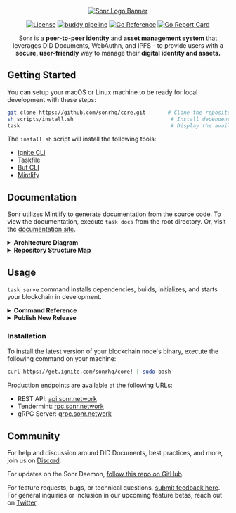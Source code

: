 

<div style="text-align: center;">

[![Sonr Logo Banner](docs/static/images/gh-banner.png)](https://snr.la/h)

[![License](https://img.shields.io/github/license/sonrhq/core)](https://github.com/sonrhq/core)
[![buddy pipeline](https://app.buddy.works/sonr/sonr/pipelines/pipeline/428589/badge.svg?token=79d953e83c8db20019b1af51215b13e9eb2fc52ce5c20cbc881a46ae4437bd4c "buddy pipeline")](https://app.buddy.works/sonr/sonr/pipelines/pipeline/428589)
[![Go Reference](https://pkg.go.dev/badge/github.com/sonrhq/core.svg)](https://pkg.go.dev/github.com/sonrhq/core)
[![Go Report Card](https://goreportcard.com/badge/github.com/sonrhq/core)](https://goreportcard.com/report/github.com/sonrhq/core)


</div>

<p align="center"> Sonr is a <strong>peer-to-peer identity</strong> and <strong>asset management system</strong> that leverages <italic>DID Documents, WebAuthn, and IPFS</italic> - to provide users with a <strong>secure, user-friendly</strong> way to manage their <strong>digital identity and assets.</strong>
    <br>
</p>


## Getting Started

You can setup your macOS or Linux machine to be ready for local development with these steps:

```sh
git clone https://github.com/sonrhq/core.git       # Clone the repository
sh scripts/install.sh                               # Install dependencies
task                                                # Display the available commands
```

The `install.sh` script will install the following tools:

- [Ignite CLI](https://github.com/ignite/cli)
- [Taskfile](https://taskfile.dev)
- [Buf CLI](https://docs.buf.build/introduction)
- [Mintlify](https://mintlify.com/docs/development)

## Documentation

Sonr utilizes Mintlify to generate documentation from the source code. To view the documentation, execute `task docs` from the root directory. Or, visit the [documentation site](https://snr.la/docs).

<details>
<summary><strong>Architecture Diagram</strong></summary>

![Architecture](./docs/static/images/diagrams/architecture-light.svg)

</details>

<details>
<summary><strong>Repository Structure Map</strong></summary>

![Repository structure](./docs/static/images/diagrams/repo-structure.svg)

</details>

## Usage

`task serve` command installs dependencies, builds, initializes, and starts your blockchain in development.

<details>
<summary><strong>Command Reference</strong></summary>

```sh
* docs:                 Serve the docs locally
* chain:build:          Build the blockchain                  (aliases: build)
* chain:generate:       Generate the protobuf files           (aliases: gen)
* chain:serve:          Serve the blockchain locally          (aliases: serve)
* motor:android:        Bind the Motor Android Framework      (aliases: android)
* motor:ios:            Bind the Motor iOS Framework          (aliases: ios)
* motor:web:            Build the Motor WASM Framework        (aliases: wasm)
* web:dev:              Run the web app in dev mode           (aliases: web)
```
</details>
<details>
<summary><strong>Publish New Release</strong></summary>

To release a new version of your blockchain, create and push a new tag with `v` prefix. A new draft release with the configured targets will be created.

```sh
git tag v0.1
git push origin v0.1
```

After a draft release is created, make your final changes from the release page and publish it.

</details>

### Installation
To install the latest version of your blockchain node's binary, execute the following command on your machine:

```sh
curl https://get.ignite.com/sonrhq/core! | sudo bash
```
Production endpoints are available at the following URLs:

- REST API:    [api.sonr.network](https://api.sonr.network)
- Tendermint:  [rpc.sonr.network](https://rpc.sonr.network)
- gRPC Server: [grpc.sonr.network](https://grpc.sonr.network)

## Community

For help and discussion around DID Documents, best practices, and more, join us on [Discord](https://snr.la/dcrd).

For updates on the Sonr Daemon, [follow this repo on GitHub](https://github.com/sonrhq/core).

For feature requests, bugs, or technical questions, [submit feedback here](https://roadmap.sonr.io). For general inquiries or inclusion in our upcoming feature betas, reach out on [Twitter](https://snr.la/tw).
